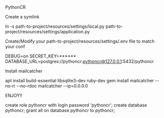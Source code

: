 PythonCR

Create a symlink

ln -s path-to-project/resources/settings/local.py path-to-project/resources/settings/application.py

Create/Modify your path-to-project/resources/settings/.env file to match your conf

DEBUG=on
SECRET_KEY=******
DATABASE_URL=postgres://pythoncr:pythoncr@127.0.0.1:5432/pythoncr

Install mailcatcher

apt install build-essential libsqlite3-dev ruby-dev
gem install mailcatcher --no-ri --no-rdoc
mailcatcher --ip=0.0.0.0

ENJOY!!

create role pythoncr with login password 'pythoncr';
create database pythoncr;
grant all on database pythoncr to pythoncr;